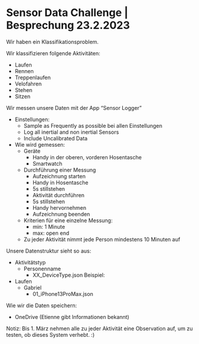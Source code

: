 # Sensor Data Challenge | Besprechung 23.2.2023

Wir haben ein Klassifikationsproblem.

Wir klassifizieren folgende Aktivitäten:
- Laufen 
- Rennen
- Treppenlaufen
- Velofahren
- Stehen
- Sitzen

Wir messen unsere Daten mit der App “Sensor Logger”
- Einstellungen:
    - Sample as Frequently as possible bei allen Einstellungen
    - Log all inertial and non inertial Sensors
    - Include Uncalibrated Data
- Wie wird gemessen:
    - Geräte
        - Handy in der oberen, vorderen Hosentasche
        - Smartwatch
    - Durchführung einer Messung
        - Aufzeichnung starten
        - Handy in Hosentasche
        - 5s stillstehen
        - Aktivität durchführen
        - 5s stillstehen
        - Handy hervornehmen
        - Aufzeichnung beenden
    - Kriterien für eine einzelne Messung: 
        - min: 1 Minute
        - max: open end
    - Zu jeder Aktivität nimmt jede Person mindestens 10 Minuten auf

Unsere Datenstruktur sieht so aus:
- Aktivitätstyp
    - Personenname
        - XX_DeviceType.json
Beispiel:
- Laufen
    - Gabriel
        - 01_iPhone13ProMax.json

Wie wir die Daten speichern:
- OneDrive (Etienne gibt Informationen bekannt)

Notiz: 
Bis 1. März nehmen alle zu jeder Aktivität eine Observation auf, um zu testen, ob dieses System verhebt. :)